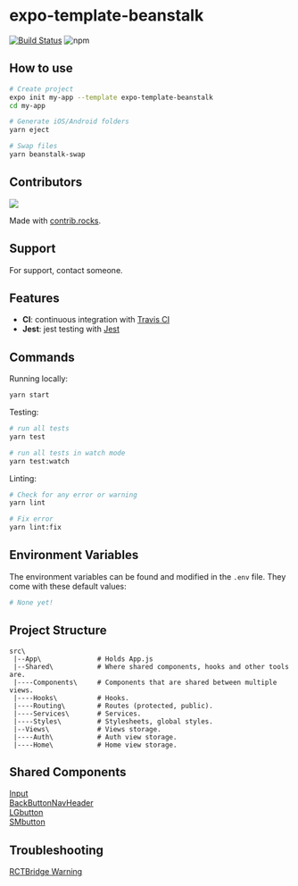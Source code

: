 # expo-template-beanstalk

[![Build Status](https://app.travis-ci.com/Nickolans/expo-template-beanstalk.svg?branch=main)](https://app.travis-ci.com/Nickolans/expo-template-beanstalk)
![npm](https://img.shields.io/npm/v/expo-template-beanstalk)

## How to use

```bash
# Create project
expo init my-app --template expo-template-beanstalk
cd my-app

# Generate iOS/Android folders
yarn eject

# Swap files
yarn beanstalk-swap
```

## Contributors

<a href="https://github.com/nickolans/expo-template-beanstalk/graphs/contributors">
  <img src="https://contrib.rocks/image?repo=nickolans/expo-template-beanstalk" />
</a>

Made with [contrib.rocks](https://contrib.rocks).

## Support

For support, contact someone.

## Features

- **CI**: continuous integration with [Travis CI](https://travis-ci.org)
- **Jest**: jest testing with [Jest](https://jestjs.io/)

## Commands

Running locally:

```bash
yarn start
```

Testing:

```bash
# run all tests
yarn test

# run all tests in watch mode
yarn test:watch
```

Linting:

```bash
# Check for any error or warning
yarn lint

# Fix error
yarn lint:fix
```

## Environment Variables

The environment variables can be found and modified in the `.env` file. They come with these default values:

```bash
# None yet!
```

## Project Structure

```
src\
 |--App\              # Holds App.js
 |--Shared\           # Where shared components, hooks and other tools are.
 |----Components\     # Components that are shared between multiple views.
 |----Hooks\          # Hooks.
 |----Routing\        # Routes (protected, public).
 |----Services\       # Services.
 |----Styles\         # Stylesheets, global styles.
 |--Views\            # Views storage.
 |----Auth\           # Auth view storage.
 |----Home\           # Home view storage.

```

## Shared Components

[Input](docs/components/Input.md)\
[BackButtonNavHeader](docs/components/BackButtonNavHeader.md)\
[LGbutton](docs/components/LGbutton.md)\
[SMbutton](docs/components/SMbutton.md)

## Troubleshooting

[RCTBridge Warning](https://amanhimself.dev/blog/rctbridge-required-dispatch-sync-to-load-warning)
